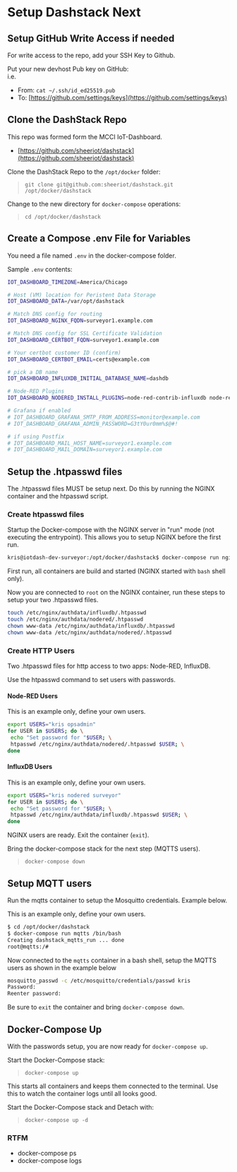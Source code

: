 # Setup Dashstack Next

## Setup GitHub Write Access if needed

For write access to the repo, add your SSH Key to Github.

Put your new devhost Pub key on GitHub:\
i.e.

* From: `cat ~/.ssh/id_ed25519.pub`
* To: [https://github.com/settings/keys](https://github.com/settings/keys)

## Clone the DashStack Repo

This repo was formed form the MCCI IoT-Dashboard.

* [https://github.com/sheeriot/dashstack](https://github.com/sheeriot/dashstack)

Clone the DashStack Repo to the `/opt/docker` folder:

>`git clone git@github.com:sheeriot/dashstack.git /opt/docker/dashstack`

Change to the new directory for `docker-compose` operations:

>`cd /opt/docker/dashstack`

## Create a Compose .env File for Variables

You need a file named `.env` in the docker-compose folder.

Sample `.env` contents:

```bash
IOT_DASHBOARD_TIMEZONE=America/Chicago

# Host (VM) location for Peristent Data Storage
IOT_DASHBOARD_DATA=/var/opt/dashstack

# Match DNS config for routing
IOT_DASHBOARD_NGINX_FQDN=surveyor1.example.com

# Match DNS config for SSL Certificate Validation
IOT_DASHBOARD_CERTBOT_FQDN=surveyor1.example.com

# Your certbot customer ID (confirm)
IOT_DASHBOARD_CERTBOT_EMAIL=certs@example.com

# pick a DB name
IOT_DASHBOARD_INFLUXDB_INITIAL_DATABASE_NAME=dashdb

# Node-RED Plugins
IOT_DASHBOARD_NODERED_INSTALL_PLUGINS=node-red-contrib-influxdb node-red-node-base64

# Grafana if enabled
# IOT_DASHBOARD_GRAFANA_SMTP_FROM_ADDRESS=monitor@example.com
# IOT_DASHBOARD_GRAFANA_ADMIN_PASSWORD=G3tY0ur0mm%$@#!

# if using Postfix
# IOT_DASHBOARD_MAIL_HOST_NAME=surveyor1.example.com
# IOT_DASHBOARD_MAIL_DOMAIN=surveyor1.example.com
```

## Setup the .htpasswd files

The .htpasswd files MUST be setup next. Do this by running the NGINX container and the htpasswd script.

### Create htpasswd files

Startup the Docker-compose with the NGINX server in "run" mode (not executing the entrypoint). This allows you to setup NGINX before the first run.

```bash
kris@iotdash-dev-surveyor:/opt/docker/dashstack$ docker-compose run nginx bash
```

First run, all containers are build and started (NGINX started with `bash` shell only).

Now you are connected to `root` on the NGINX container, run these steps to setup your two .htpasswd files.

```bash
touch /etc/nginx/authdata/influxdb/.htpasswd
touch /etc/nginx/authdata/nodered/.htpasswd
chown www-data /etc/nginx/authdata/influxdb/.htpasswd
chown www-data /etc/nginx/authdata/nodered/.htpasswd
```

### Create HTTP Users

Two .htpasswd files for http access to two apps: Node-RED, InfluxDB.

Use the htpasswd command to set users with passwords.

#### Node-RED Users

This is an example only, define your own users.

```bash
export USERS="kris opsadmin"
for USER in $USERS; do \
 echo "Set password for "$USER; \
 htpasswd /etc/nginx/authdata/nodered/.htpasswd $USER; \
done
```

#### InfluxDB Users

This is an example only, define your own users.

```bash
export USERS="kris nodered surveyor"
for USER in $USERS; do \
 echo "Set password for "$USER; \
 htpasswd /etc/nginx/authdata/influxdb/.htpasswd $USER; \
done
```

NGINX users are ready. Exit the container (`exit`).

Bring the docker-compose stack for the next step (MQTTS users).

> `docker-compose down`


## Setup MQTT users

Run the mqtts container to setup the Mosquitto credentials. Example below.

This is an example only, define your own users.

```bash
$ cd /opt/docker/dashstack
$ docker-compose run mqtts /bin/bash
Creating dashstack_mqtts_run ... done
root@mqtts:/#
```

Now connected to the `mqtts` container in a bash shell, setup the MQTTS users as shown in the example below

```bash
mosquitto_passwd -c /etc/mosquitto/credentials/passwd kris
Password: 
Reenter password:
```

Be sure to `exit` the container and bring `docker-compose down`.

## Docker-Compose Up

With the passwords setup, you are now ready for `docker-compose up`.

Start the Docker-Compose stack:

> `docker-compose up`

This starts all containers and keeps them connected to the terminal. Use this to watch the container logs until all looks good.

Start the Docker-Compose stack and Detach with:

> `docker-compose up -d`

### RTFM

* docker-compose ps
* docker-compose logs
